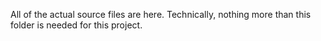 All of the actual source files are here.  Technically, nothing more than this folder is needed for this project.
